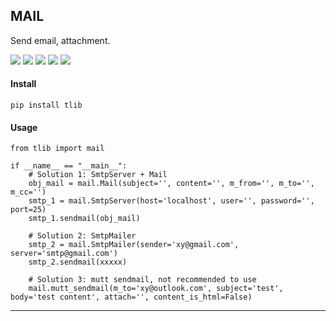 ## **MAIL**

Send email, attachment.

[![](https://img.shields.io/badge/project-mail-yellow.svg)]()
[![](https://img.shields.io/badge/Python-2.7-green.svg)]()
[![](https://img.shields.io/badge/Python-3.6-green.svg)]()
[![](https://img.shields.io/badge/Email-tao.xu2008@outlook.com-red.svg)]()
[![](https://img.shields.io/badge/Blog-https://txu2008.github.io-red.svg)][1]


#### Install
    pip install tlib

#### Usage
    from tlib import mail
    
    if __name__ == "__main__":
        # Solution 1: SmtpServer + Mail
        obj_mail = mail.Mail(subject='', content='', m_from='', m_to='', m_cc='')
        smtp_1 = mail.SmtpServer(host='localhost', user='', password='', port=25)
        smtp_1.sendmail(obj_mail)
        
        # Solution 2: SmtpMailer
        smtp_2 = mail.SmtpMailer(sender='xy@gmail.com', server='smtp@gmail.com')
        smtp_2.sendmail(xxxxx)
        
        # Solution 3: mutt sendmail, not recommended to use
        mail.mutt_sendmail(m_to='xy@outlook.com', subject='test', body='test content', attach='', content_is_html=False)

***
[1]: https://txu2008.github.io